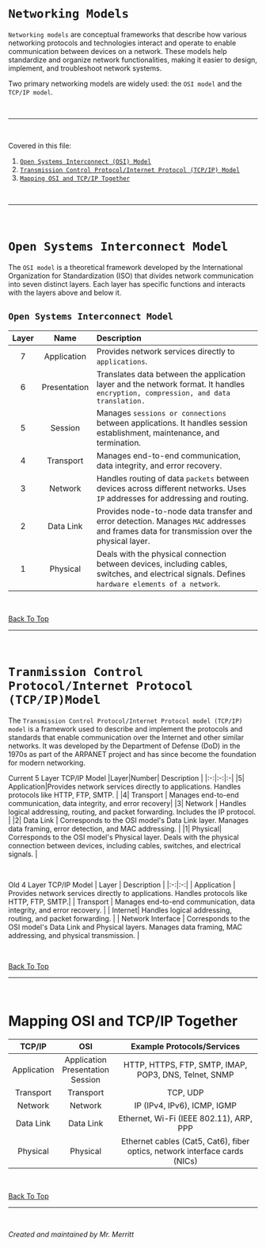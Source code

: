 # `Networking Models`

`Networking models` are conceptual frameworks that describe how various networking protocols and technologies interact and operate to enable communication between devices on a network. These models help standardize and organize network functionalities, making it easier to design, implement, and troubleshoot network systems. 

Two primary networking models are widely used: the `OSI model` and the `TCP/IP model`.


<br>

___

<br>

Covered in this file:
1. [`Open Systems Interconnect (OSI) Model`](#open-systems-interconnect-model)
1. [`Transmission Control Protocol/Internet Protocol (TCP/IP) Model`](#tranmission-control-protocolinternet-protocol-tcpipmodel)
1. [`Mapping OSI and TCP/IP Together`](#mapping-osi-and-tcpip-together)

<br>

___

<br>

# `Open Systems Interconnect Model`
The `OSI model` is a theoretical framework developed by the International Organization for Standardization (ISO) that divides network communication into seven distinct layers. Each layer has specific functions and interacts with the layers above and below it.

## `Open Systems Interconnect Model`
| Layer | Name | Description|
|:-:|:-:|:-|
| 7|Application|Provides network services directly to `applications`.|
| 6 | Presentation | Translates data between the application layer and the network format. It handles `encryption, compression, and data translation.` |
| 5 | Session| Manages `sessions or connections` between applications. It handles session establishment, maintenance, and termination. |
| 4 | Transport| Manages end-to-end communication, data integrity, and error recovery. |
| 3 | Network| Handles routing of data `packets` between devices across different networks. Uses `IP` addresses for addressing and routing. |
| 2 | Data Link| Provides node-to-node data transfer and error detection. Manages `MAC` addresses and frames data for transmission over the physical layer. |
| 1 | Physical | Deals with the physical connection between devices, including cables, switches, and electrical signals. Defines `hardware elements of a network`. |

<br>

[Back To Top](#networking-models)

___

<br>

# `Tranmission Control Protocol/Internet Protocol (TCP/IP)Model`

The `Transmission Control Protocol/Internet Protocol model (TCP/IP) model` is a framework used to describe and implement the protocols and standards that enable communication over the Internet and other similar networks. It was developed by the Department of Defense (DoD) in the 1970s as part of the ARPANET project and has since become the foundation for modern networking.

Current 5 Layer TCP/IP Model
|Layer|Number| Description |
|:-:|:-:|:-|
|5| Application|Provides network services directly to applications. Handles protocols like HTTP, FTP, SMTP.  |
|4| Transport | Manages end-to-end communication, data integrity, and error recovery|
|3| Network | Handles logical addressing, routing, and packet forwarding. Includes the IP protocol. |
|2| Data Link | Corresponds to the OSI model's Data Link layer. Manages data framing, error detection, and MAC addressing. |
|1| Physical| Corresponds to the OSI model's Physical layer. Deals with the physical connection between devices, including cables, switches, and electrical signals. |

<br>

Old 4 Layer TCP/IP Model
| Layer | Description |
|:-:|:-:|
| Application | Provides network services directly to applications. Handles protocols like HTTP, FTP, SMTP.|
| Transport | Manages end-to-end communication, data integrity, and error recovery. |
| Internet| Handles logical addressing, routing, and packet forwarding.  |
| Network Interface | Corresponds to the OSI model's Data Link and Physical layers. Manages data framing, MAC addressing, and physical transmission. |


<br>

[Back To Top](#networking-models)

___

<br>

# Mapping OSI and TCP/IP Together

| TCP/IP| OSI| Example Protocols/Services|
|:-:|:-:|:-:|
| Application | Application<br>Presentation<br>Session | HTTP, HTTPS, FTP, SMTP, IMAP, POP3, DNS, Telnet, SNMP|
| Transport | Transport | TCP, UDP |
| Network | Network | IP (IPv4, IPv6), ICMP, IGMP |
| Data Link | Data Link | Ethernet, Wi-Fi (IEEE 802.11), ARP, PPP|
| Physical| Physical| Ethernet cables (Cat5, Cat6), fiber optics, network interface cards (NICs) |


<br>

[Back To Top](#networking-models)

___

<br>


*Created and maintained by Mr. Merritt*
